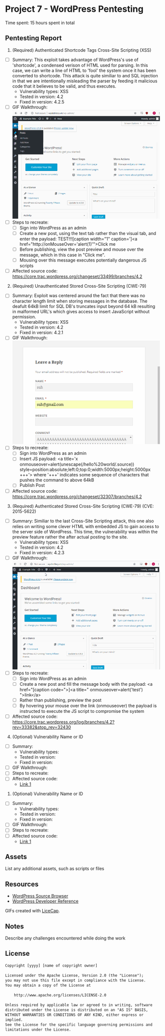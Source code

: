 # Project 7 - WordPress Pentesting

Time spent: 15 hours spent in total

## Pentesting Report
1. (Required) Authenticated Shortcode Tags Cross-Site Scripting (XSS)
  - [ ] Summary: This exploit takes advantage of WordPress's use of 'shortcode', a condensed verison of HTML used for parsing. In this case, we can write a line of HTML to 'fool' the system once it has been converted to shortcode. This attack is quite similiar to and SQL injection in that we are intentionally misleading the parser by feeding it malicious code that it believes to be valid, and thus executes.
    - Vulnerability types: XSS
    - Tested in version: 4.2
    - Fixed in version: 4.2.5
  - [ ] GIF Walkthrough: ![](https://github.com/ConnorCason/CodePath-Week-7-WordPress/blob/master/Vuln3.gif)
  - [ ] Steps to recreate: 
    - [ ] Sign into WordPress as an admin
    - [ ] Create a new post, using the text tab rather than the visual tab, and enter the payload: TEST!!![caption width="1" caption='<a href="' ">]</a>&lt;a href="http://onMouseOver='alert(1)'">Click me</a>
    - [ ] Before publishing, view the post preview and mouse over the message, which in this case in "Click me".
    - [ ] Mousing over this message executes potentially dangerous JS scripts
  - [ ] Affected source code: https://core.trac.wordpress.org/changeset/33499/branches/4.2

2. (Required) Unauthenticated Stored Cross-Site Scripting (CWE-79)
  - [ ] Summary: Exploit was centered around the fact that there was no character length limit when storing messages in the database. The deafult 64kB limit for SQL DB's truncates input beyond 64 kB resulting in malformed URL's which gives access to insert JavaScript without permission.
    - Vulnerability types: XSS
    - Tested in version: 4.2
    - Fixed in version: 4.2.1
  - [ ] GIF Walkthrough: ![](https://github.com/ConnorCason/CodePath-Week-7-WordPress/blob/master/Vuln_1.gif)
  - [ ] Steps to recreate: 
    - [ ] Sign into WordPress as an admin
    - [ ] Insert JS payload: &lt;a title='x onmouseover=alert(unescape(/hello%20world/.source)) style=position:absolute;left:0;top:0;width:5000px;height:5000px +++'></a> where '+++' indicates some sequence of characters that pushes the command to above 64kB
    - [ ] Publish Post
  - [ ] Affected source code: https://core.trac.wordpress.org/changeset/32307/branches/4.2
3. (Required) Authenticated Stored Cross-Site Scripting (CWE-79) (CVE: 2015-5622)
  - [ ] Summary: Similiar to the last Cross-Site Scripting attack, this one also relies on writing some clever HTML with embedded JS to gain access to the server side of WordPress. This time, the vulnerability was within the preview feature rather the after actual posting to the site.
    - Vulnerability types: XSS
    - Tested in version: 4.2 
    - Fixed in version: 4.2.3
  - [ ] GIF Walkthrough: ![](https://github.com/ConnorCason/CodePath-Week-7-WordPress/blob/master/Vuln_2.gif)
  - [ ] Steps to recreate: 
    - [ ] Sign into WordPress as an admin
    - [ ] Create a new post and fill the message body with the payload: &lt;a href="[caption code=">]</a>&lt;a title=" onmouseover=alert('test')  ">link&lt;/a>
    - [ ] Rather than publishing, preview the post
    - [ ] By hovering your mouse over the link (onmouseover) the payload is instructed to execute the JS script to compromise the system
  - [ ] Affected source code: https://core.trac.wordpress.org/log/branches/4.2?rev=33382&stop_rev=32430
  
4. (Optional) Vulnerability Name or ID
  - [ ] Summary: 
    - Vulnerability types:
    - Tested in version:
    - Fixed in version: 
  - [ ] GIF Walkthrough: 
  - [ ] Steps to recreate: 
  - [ ] Affected source code:
    - [Link 1](https://core.trac.wordpress.org/browser/tags/version/src/source_file.php)
1. (Optional) Vulnerability Name or ID
  - [ ] Summary: 
    - Vulnerability types:
    - Tested in version:
    - Fixed in version: 
  - [ ] GIF Walkthrough: 
  - [ ] Steps to recreate: 
  - [ ] Affected source code:
    - [Link 1](https://core.trac.wordpress.org/browser/tags/version/src/source_file.php) 

## Assets

List any additional assets, such as scripts or files

## Resources

- [WordPress Source Browser](https://core.trac.wordpress.org/browser/)
- [WordPress Developer Reference](https://developer.wordpress.org/reference/)

GIFs created with [LiceCap](http://www.cockos.com/licecap/).

## Notes

Describe any challenges encountered while doing the work

## License

    Copyright [yyyy] [name of copyright owner]

    Licensed under the Apache License, Version 2.0 (the "License");
    you may not use this file except in compliance with the License.
    You may obtain a copy of the License at

        http://www.apache.org/licenses/LICENSE-2.0

    Unless required by applicable law or agreed to in writing, software
    distributed under the License is distributed on an "AS IS" BASIS,
    WITHOUT WARRANTIES OR CONDITIONS OF ANY KIND, either express or implied.
    See the License for the specific language governing permissions and
    limitations under the License.